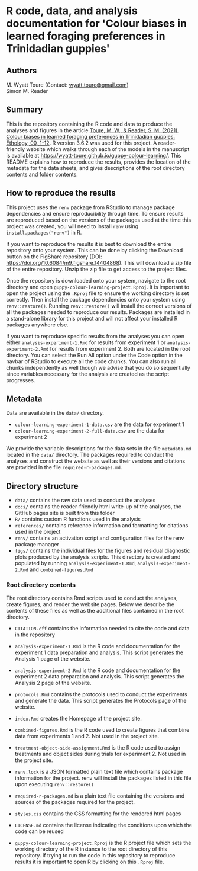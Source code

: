 # R code, data, and analysis documentation for 'Colour biases in learned foraging preferences in Trinidadian guppies'

## Authors

M. Wyatt Toure (Contact: wyatt.toure@gmail.com)\
Simon M. Reader

## Summary

This is the repository containing the R code and data to produce the analyses
and figures in the article [Toure, M. W., & Reader, S. M. (2021). Colour biases
in learned foraging preferences in Trinidadian guppies.
Ethology, 00, 1-12](https://doi.org/10.1111/eth.13237). R version 3.6.2 was
used for this project. A reader-friendly website which walks through each of the
models in the manuscript is available at
<https://wyatt-toure.github.io/guppy-colour-learning/>. This README explains how
to reproduce the results, provides the location of the metadata for the data
sheets, and gives descriptions of the root directory contents and folder
contents.

## How to reproduce the results

This project uses the `renv` package from RStudio to manage package dependencies
and ensure reproducibility through time. To ensure results are reproduced based
on the versions of the packages used at the time this project was created, you
will need to install `renv` using `install.packages("renv")` in R.

If you want to reproduce the results it is best to download the entire
repository onto your system. This can be done by clicking the Download button on
the FigShare repository (DOI: <https://doi.org/10.6084/m9.figshare.14404868>). 
This will download a zip file of the entire repository. Unzip the zip file to 
get access to the project files.

Once the repository is downloaded onto your system, navigate to the root
directory and open `guppy-colour-learning-project.Rproj`. It is important to
open the project using the `.Rproj` file to ensure the working directory is set
correctly. Then install the package dependencies onto your system using
`renv::restore()`. Running `renv::restore()` will install the correct versions
of all the packages needed to reproduce our results. Packages are installed in a
stand-alone library for this project and will not affect your installed R
packages anywhere else.

If you want to reproduce specific results from the analyses you can open either
`analysis-experiment-1.Rmd` for results from experiment 1 or
`analysis-experiment-2.Rmd` for results from experiment 2. Both are located in
the root directory. You can select the Run All option under the Code option in
the navbar of RStudio to execute all the code chunks. You can also run all
chunks independently as well though we advise that you do so sequentially since
variables necessary for the analysis are created as the script progresses.

## Metadata

Data are available in the `data/` directory. 

- `colour-learning-experiment-1-data.csv` are the data for experiment 1
- `colour-learning-experiment-2-full-data.csv` are the data for experiment 2

We provide the variable descriptions for the data sets in the file `metadata.md`
located in the `data/` directory. The packages required to conduct the analyses
and construct the website as well as their versions and citations are provided
in the file `required-r-packages.md`.

## Directory structure

  - `data/` contains the raw data used to conduct the analyses
  - `docs/` contains the reader-friendly html write-up of the analyses, the
    GitHub pages site is built from this folder
  - `R/` contains custom R functions used in the analysis
  - `references/` contains reference information and formatting for citations
    used in the project
  - `renv/` contains an activation script and configuration files for the renv
    package manager
  - `figs/` contains the individual files for the figures and residual
    diagnostic plots produced by the analysis scripts. This directory is created
    and populated by running `analysis-experiment-1.Rmd`,
    `analysis-experiment-2.Rmd` and `combined-figures.Rmd`

### Root directory contents

The root directory contains Rmd scripts used to conduct the analyses, create
figures, and render the website pages. Below we describe the contents of these
files as well as the additional files contained in the root directory.

  - `CITATION.cff` contains the information needed to cite the code and 
    data in the repository

  - `analysis-experiment-1.Rmd` is the R code and documentation for the
    experiment 1 data preparation and analysis. This script generates the 
    Analysis 1 page of the website.

  - `analysis-experiment-2.Rmd` is the R code and documentation for the
    experiment 2 data preparation and analysis. This script generates the
    Analysis 2 page of the website.

  - `protocols.Rmd` contains the protocols used to conduct the experiments and
    generate the data. This script generates the Protocols page of the website.

  - `index.Rmd` creates the Homepage of the project site.

  - `combined-figures.Rmd` is the R code used to create figures that combine
    data from experiments 1 and 2. Not used in the project site.

  - `treatment-object-side-assignment.Rmd` is the R code used to assign
    treatments and object sides during trials for experiment 2. Not used in the
    project site.
    
  - `renv.lock` is a JSON formatted plain text file which contains package
    information for the project. renv will install the packages listed in this
    file upon executing `renv::restore()`
    
  - `required-r-packages.md` is a plain text file containing the versions and
    sources of the packages required for the project.
    
  - `styles.css` contains the CSS formatting for the rendered html pages
  
  - `LICENSE.md` contains the license indicating the conditions upon which the
    code can be reused
  
  - `guppy-colour-learning-project.Rproj` is the R project file which sets the
    working directory of the R instance to the root directory of this
    repository. If trying to run the code in this repository to reproduce
    results it is important to open R by clicking on this `.Rproj` file.
